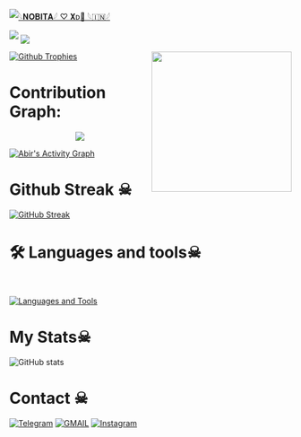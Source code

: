 [![𓆩𝐍𝐎𝐁𝐈𝐓𝐀𓆪 ♡ 𝐗ᴅ🪽 𓆩🇮🇳𓆪](https://github-stats-alpha.vercel.app/api?username=ekvillainop "NOOBXD")](https://github-stats-alpha.vercel.app/api?username=ekvillainop "NOOBXD")
                                                          
  
<img src="https://readme-typing-svg.herokuapp.com?color=00FF00&width=420&lines=🌿+WLC+TO+MY+PROFILE+🥀+🪽">


<!--
ekvillainop/NOOB-x- is a ✨ _special_ ✨ repository because its README.md (this file) appears on your GitHub profile.



<p align="center">
    <b>ᴠɪsɪᴛᴏʀs</b><br>
 -->    <img align="middle" src="https://profile-counter.glitch.me/DAXXTEAM/count.svg" />
</p>
<!---
ekvillainop/Evo-x- is a ✨ special ✨ repository because its README.md (this file) appears on your GitHub profile.
You can click the Preview link to take a look at your changes.
--->
<img align="right" height="250" src="https://i.imgflip.com/65efzo.gif"  />







  [![Github Trophies](https://github-profile-trophy.vercel.app/?username=ekvillainop&theme=transparent&no-bg=true&margin-w=15&margin-h=10&row=1&column=6&count_private=true)](https://t.me/NOBI7A)
  


# Contribution Graph:


<p align="center">
  <a href="https://github.com/ekvillainop">
    <img src="https://github-readme-streak-stats.herokuapp.com/?user=ekvillainop#version3"/>
  </a>
</p>
<a href="https://github.com/"><img alt="Abir's Activity Graph" src="https://ghactivity.mrayush.me/graph?username=ekvillainop&bg_color=1F222E&color=F8D866&line=F85D7F&point=FFFFFF&hide_border=true" /></a>



# Github Streak ☠︎︎

  [![GitHub Streak](https://streak-stats.demolab.com?user=ekvillainop&theme=radical&border_radius=5&date_format=j%20M%5B%20Y%5D&fire=FF8100)](https://t.me/NOBI7A)

# 🛠️ Languages and tools☠︎︎
</br>

[![Languages and Tools](https://skillicons.dev/icons?i=androidstudio,bash,vscode,docker,git,github,linux,heroku,arduino,redis,mongodb,java,html,py,c,ts,js,deno,flutter,fastapi&perline=10)](https://t.me/NOBI7A)



# My Stats☠︎︎
![ GitHub stats](https://github-readme-stats.vercel.app/api?username=ekvillainop&show_icons=true&theme=radical)

# Contact ☠︎︎
<a href="https://t.me/NOBI7A"><img title="Telegram" src="https://img.shields.io/badge/Telegram-%23000000.svg?&style=for-the-badge&logo=telegram&logoColor=61DAFB"></a>
<a href="https://mail.google.com/mail/?view=cm&fs=1&to=shahidpb13@gmail.com"><img title="GMAIL" src="https://img.shields.io/badge/Gmail-D14836?style=for-the-badge&logo=gmail&logoColor=white"></a>
<a href="https://instagram.com/Nobita_lovez"><img title="Instagram" src="https://img.shields.io/badge/instagram-%23E4405F.svg?&style=for-the-badge&logo=instagram&logoColor=white"></a>
